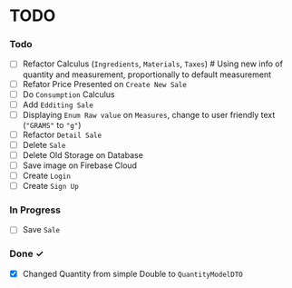 # TODO

### Todo

- [ ] Refactor Calculus (`Ingredients`, `Materials`, `Taxes`) # Using new info of quantity and measurement, proportionally to default measurement
- [ ] Refator Price Presented on `Create New Sale`
- [ ] Do `Consumption` Calculus
- [ ] Add `Edditing Sale`
- [ ] Displaying `Enum Raw value` on `Measures`, change to user friendly text (`"GRAMS"` to `"g"`)
- [ ] Refactor `Detail Sale`
- [ ] Delete `Sale`
- [ ] Delete Old Storage on Database
- [ ] Save image on Firebase Cloud
- [ ] Create `Login`
- [ ] Create `Sign Up`

### In Progress

- [ ] Save `Sale`

### Done ✓

- [x] Changed Quantity from simple Double to `QuantityModelDTO`
